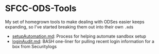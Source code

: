 # SFCC-ODS-Tools

My set of homegrown tools to make dealing with ODSes easier keeps expanding, so I've started breaking them out into their own `.md`s

- [setupAutomation.md](setupAutomation.md): Process for helping automate sandbox setup
- [loginAudit.md](loginAudit.md): BASH one-liner for pulling recent login information for a box from Securitylogs
